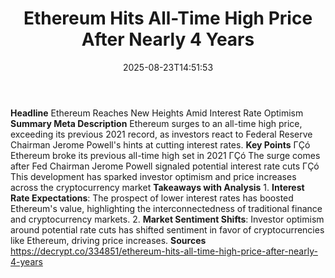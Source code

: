 ﻿---
title: "Ethereum Hits All-Time High Price After Nearly 4 Years"
date: "2025-08-23T14:51:53"
category: "Markets"
summary: ""
slug: "ethereum hits alltime high price after nearly 4 years"
source_urls:
  - "https://decrypt.co/334851/ethereum-hits-all-time-high-price-after-nearly-4-years"
seo:
  title: "Ethereum Hits All-Time High Price After Nearly 4 Years | Hash n Hedge"
  description: ""
  keywords: ["news", "markets", "brief"]
---
**Headline** Ethereum Reaches New Heights Amid Interest Rate Optimism  **Summary Meta Description** Ethereum surges to an all-time high price, exceeding its previous 2021 record, as investors react to Federal Reserve Chairman Jerome Powell's hints at cutting interest rates.  **Key Points**  ΓÇó Ethereum broke its previous all-time high set in 2021 ΓÇó The surge comes after Fed Chairman Jerome Powell signaled potential interest rate cuts ΓÇó This development has sparked investor optimism and price increases across the cryptocurrency market  **Takeaways with Analysis**  1. **Interest Rate Expectations**: The prospect of lower interest rates has boosted Ethereum's value, highlighting the interconnectedness of traditional finance and cryptocurrency markets. 2. **Market Sentiment Shifts**: Investor optimism around potential rate cuts has shifted sentiment in favor of cryptocurrencies like Ethereum, driving price increases.  **Sources** https://decrypt.co/334851/ethereum-hits-all-time-high-price-after-nearly-4-years 

